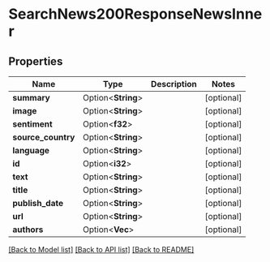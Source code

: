 # SearchNews200ResponseNewsInner

## Properties

Name | Type | Description | Notes
------------ | ------------- | ------------- | -------------
**summary** | Option<**String**> |  | [optional]
**image** | Option<**String**> |  | [optional]
**sentiment** | Option<**f32**> |  | [optional]
**source_country** | Option<**String**> |  | [optional]
**language** | Option<**String**> |  | [optional]
**id** | Option<**i32**> |  | [optional]
**text** | Option<**String**> |  | [optional]
**title** | Option<**String**> |  | [optional]
**publish_date** | Option<**String**> |  | [optional]
**url** | Option<**String**> |  | [optional]
**authors** | Option<**Vec<String>**> |  | [optional]

[[Back to Model list]](../README.md#documentation-for-models) [[Back to API list]](../README.md#documentation-for-api-endpoints) [[Back to README]](../README.md)



